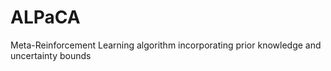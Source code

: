 # ALPaCA
Meta-Reinforcement Learning algorithm incorporating prior knowledge and uncertainty bounds
